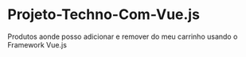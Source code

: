 # Projeto-Techno-Com-Vue.js 
Produtos aonde posso adicionar e remover do meu carrinho usando o Framework Vue.js
